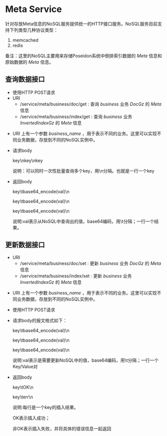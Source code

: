 # Meta Service

针对存放Meta信息的NoSQL服务提供统一的HTTP接口服务。NoSQL服务目前支持下列类型几种协议类型：

1. memcached
2. redis

备注：这里的NoSQL主要用来存储Poseidon系统中倒排索引数据的 *Meta* 信息和原始数据的 *Meta* 信息。

## 查询数据接口

* 使用HTTP POST请求
* URI
    * /service/meta/business/doc/get : 查询 *business* 业务 *DocGz* 的 *Meta* 信息
    * /service/meta/business/index/get :  查询 *business* 业务 *InvertedIndexGz* 的 *Meta* 信息 
- URI 上有一个参数 *business_name* ，用于表示不同的业务。这里可以实现不同业务数据，存放到不同的NoSQL实例中。
- 请求body

  key\nkey\nkey

  说明：可以同时一次性批量查询多个key，用\n分隔。也就是一行一个key

- 返回body

  key\tbase64_encode(val)\n
  
  key\tbase64_encode(val)\n
  
  key\tbase64_encode(val)\n
  
  说明:val表示从NoSQL中查询出的值，base64编码，用\t分隔；一行一个结果。

## 更新数据接口

* URI
    * /service/meta/business/doc/set : 更新 *business* 业务 *DocGz* 的 *Meta* 信息
    * /service/meta/business/index/set :  更新 *business* 业务 *InvertedIndexGz* 的 *Meta* 信息 
- URI 上有一个参数 *business_name* ，用于表示不同的业务。这里可以实现不同业务数据，存放到不同的NoSQL实例中。
- 使用HTTP POST请求
- 请求body的报文格式如下：

  key\tbase64_encode(val)\n

  key\tbase64_encode(val)\n

  key\tbase64_encode(val)\n

  说明:val表示是需要更新NoSQL中的值，base64编码，用\t分隔；一行一个Key/Value对

- 返回body

  key\tOK\n
  
  key\terr\n
  
  说明:每行是一个key的插入结果。
  
  OK表示插入成功；
  
  非OK表示插入失败，并将具体的错误信息一起返回
